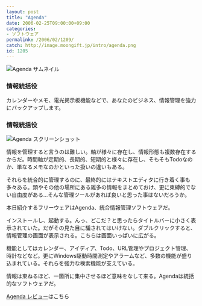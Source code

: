 ```yaml
---
layout: post
title: "Agenda"
date: 2006-02-25T09:00:00+09:00
categories:
- ソフトウェア
permalink: /2006/02/1209/
catch: http://image.moongift.jp/intro/agenda.png
id: 1205
---
```

 ![Agenda サムネイル](http://image.moongift.jp/intro/agenda.t.png "Agenda サムネイル")
  

### 情報統括役
  
カレンダーやメモ、電光掲示板機能などで、あなたのビジネス、情報管理を強力にバックアップします。  
<!--more-->  

### 情報統括役
  

![Agenda スクリーンショット](http://image.moongift.jp/intro/agenda.png "Agenda スクリーンショット")

  

情報を管理すると言うのは難しい。軸が様々に存在し、情報形態も複数存在するからだ。時間軸が定期的、長期的、短期的と様々に存在し、そもそもTodoなのか、単なるメモなのかといった扱いの違いもある。

  

それらを統合的に管理するのに、最終的にはテキストエディタに行き着く事も多々ある。頭やその他の場所にある雑多の情報をまとめておけ、更に束縛的でない自由度がある…そんな管理ツールがあれば良いと思った事はないだろうか。

  

本日紹介するフリーウェアはAgenda、統合情報管理ソフトウェアだ。

  

インストールし、起動する。んっ、どこだ？と思ったらタイトルバーに小さく表示されていた。だがその見た目に騙されてはいけない。ダブルクリックすると、情報管理の画面が表示される。こちらは画面いっぱいに広がる。

  

機能としてはカレンダー、アイディア、Todo、URL管理やプロジェクト管理、時計などなど。更にWindows駆動時間測定やアラームなど、多数の機能が盛り込まれている。それらを強力な検索機能が支えている。

  

情報は束ねるほど、一箇所に集中させるほど意味をなして来る。Agendaは統括的なソフトウェアだ。

  

[Agenda レビュー](http://fw.moongift.jp/review/i-1214.html)はこちら

